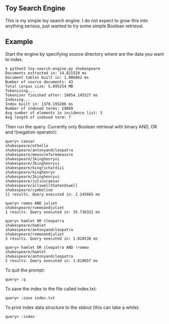 ## Toy Search Engine

This is my simple toy search engine. I do not expect to grow this into anything
serious, just wanted to try some simple Boolean retrieval.


## Example

Start the engine by specifying source directory where are the data you want to index.

    $ python3 toy-search-engine.py shakespeare
    Documents extracted in: 14.821529 ms
    Document tables built in: 1.006842 ms
    Number of source documents: 43
    Total corpus size: 5.095254 MB
    Tokenizing...
    Tokenizer finished after: 10854.145527 ms
    Indexing...
    Index built in: 1378.195286 ms
    Number of indexed terms: 19889
    Avg number of elements in incidence list: 5
    Avg length of indexed term: 7

Then run the query. Currently only Boolean retrieval with binary AND, OR and !(negation operator):

    query> caesar
    shakespeare/othello
    shakespeare/antonyandcleopatra
    shakespeare/measureforemeasure
    shakespeare/1kinghenryvi
    shakespeare/3kinghenryvi
    shakespeare/kingrichardiii
    shakespeare/kinghenryv
    shakespeare/2kinghenryvi
    shakespeare/juliuscaesar
    shakespeare/allswellthatendswell
    shakespeare/cymbeline
    11 results. Query executed in: 2.245665 ms

    query> romeo AND juliet
    shakespeare/romeoandjuliet
    1 results. Query executed in: 35.736322 ms

    query> hamlet OR cleopatra
    shakespeare/hamlet
    shakespeare/antonyandcleopatra
    shakespeare/romeoandjuliet
    3 results. Query executed in: 1.028538 ms

    query> hamlet OR cleopatra AND !romeo
    shakespeare/hamlet
    shakespeare/antonyandcleopatra
    2 results. Query executed in: 1.818657 ms

To quit the prompt:

    query> :q

To save the index to the file called index.txt:

    query> :save index.txt

To print index data structure to the stdout (this can take a while):

    query> :index
